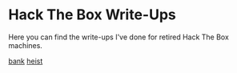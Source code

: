 # Hack The Box Write-Ups
Here you can find the write-ups I've done for retired Hack The Box machines.

[bank](hosts/bank/bank.md)
[heist](hosts/heist/heist.md)